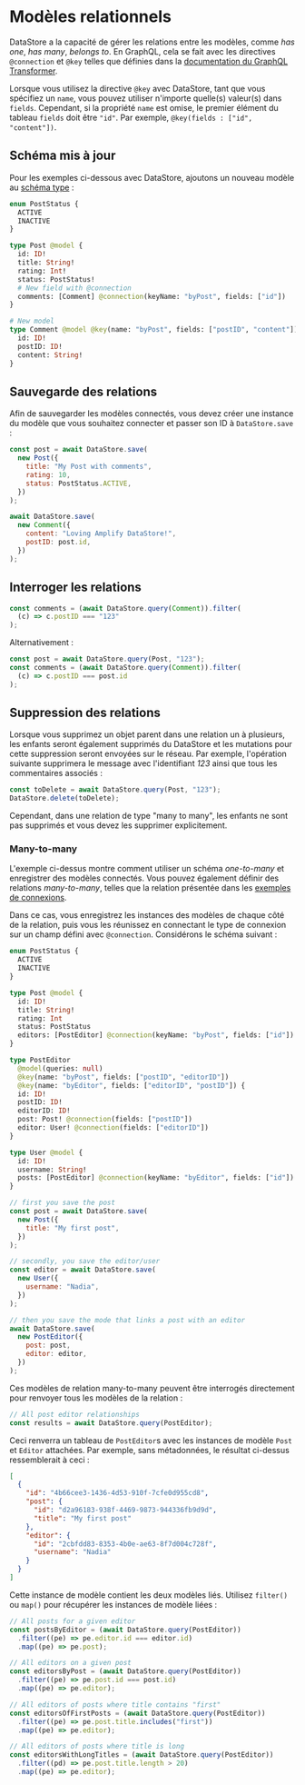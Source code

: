 # Modèles relationnels

DataStore a la capacité de gérer les relations entre les modèles, comme _has one_, _has many_, _belongs to_. En GraphQL, cela se fait avec les directives `@connection` et `@key` telles que définies dans la [documentation du GraphQL Transformer](https://docs.amplify.aws/cli/graphql-transformer/connection/).

Lorsque vous utilisez la directive `@key` avec DataStore, tant que vous spécifiez un `name`, vous pouvez utiliser n'importe quelle(s) valeur(s) dans `fields`. Cependant, si la propriété `name` est omise, le premier élément du tableau `fields` doit être `"id"`. Par exemple, `@key(fields : ["id", "content"])`.

## Schéma mis à jour

Pour les exemples ci-dessous avec DataStore, ajoutons un nouveau modèle au [schéma type](https://docs.amplify.aws/lib/datastore/getting-started/#sample-schema/q/platform/js) :

```graphql
enum PostStatus {
  ACTIVE
  INACTIVE
}

type Post @model {
  id: ID!
  title: String!
  rating: Int!
  status: PostStatus!
  # New field with @connection
  comments: [Comment] @connection(keyName: "byPost", fields: ["id"])
}

# New model
type Comment @model @key(name: "byPost", fields: ["postID", "content"]) {
  id: ID!
  postID: ID!
  content: String!
}
```

## Sauvegarde des relations

Afin de sauvegarder les modèles connectés, vous devez créer une instance du modèle que vous souhaitez connecter et passer son ID à `DataStore.save` :

```js
const post = await DataStore.save(
  new Post({
    title: "My Post with comments",
    rating: 10,
    status: PostStatus.ACTIVE,
  })
);

await DataStore.save(
  new Comment({
    content: "Loving Amplify DataStore!",
    postID: post.id,
  })
);
```

## Interroger les relations

```js
const comments = (await DataStore.query(Comment)).filter(
  (c) => c.postID === "123"
);
```

Alternativement :

```js
const post = await DataStore.query(Post, "123");
const comments = (await DataStore.query(Comment)).filter(
  (c) => c.postID === post.id
);
```

## Suppression des relations

Lorsque vous supprimez un objet parent dans une relation un à plusieurs, les enfants seront également supprimés du DataStore et les mutations pour cette suppression seront envoyées sur le réseau. Par exemple, l'opération suivante supprimera le message avec l'identifiant _123_ ainsi que tous les commentaires associés :

```js
const toDelete = await DataStore.query(Post, "123");
DataStore.delete(toDelete);
```

Cependant, dans une relation de type "many to many", les enfants ne sont pas supprimés et vous devez les supprimer explicitement.

### Many-to-many

L'exemple ci-dessus montre comment utiliser un schéma _one-to-many_ et enregistrer des modèles connectés. Vous pouvez également définir des relations _many-to-many_, telles que la relation présentée dans les [exemples de connexions](https://docs.amplify.aws/cli/graphql-transformer/connection/#many-to-many-connections).

Dans ce cas, vous enregistrez les instances des modèles de chaque côté de la relation, puis vous les réunissez en connectant le type de connexion sur un champ défini avec `@connection`. Considérons le schéma suivant :

```graphql
enum PostStatus {
  ACTIVE
  INACTIVE
}

type Post @model {
  id: ID!
  title: String!
  rating: Int
  status: PostStatus
  editors: [PostEditor] @connection(keyName: "byPost", fields: ["id"])
}

type PostEditor
  @model(queries: null)
  @key(name: "byPost", fields: ["postID", "editorID"])
  @key(name: "byEditor", fields: ["editorID", "postID"]) {
  id: ID!
  postID: ID!
  editorID: ID!
  post: Post! @connection(fields: ["postID"])
  editor: User! @connection(fields: ["editorID"])
}

type User @model {
  id: ID!
  username: String!
  posts: [PostEditor] @connection(keyName: "byEditor", fields: ["id"])
}
```

```js
// first you save the post
const post = await DataStore.save(
  new Post({
    title: "My first post",
  })
);

// secondly, you save the editor/user
const editor = await DataStore.save(
  new User({
    username: "Nadia",
  })
);

// then you save the mode that links a post with an editor
await DataStore.save(
  new PostEditor({
    post: post,
    editor: editor,
  })
);
```

Ces modèles de relation many-to-many peuvent être interrogés directement pour renvoyer tous les modèles de la relation :

```js
// All post editor relationships
const results = await DataStore.query(PostEditor);
```

Ceci renverra un tableau de `PostEditor`s avec les instances de modèle `Post` et `Editor` attachées. Par exemple, sans métadonnées, le résultat ci-dessus ressemblerait à ceci :

```json
[
  {
    "id": "4b66cee3-1436-4d53-910f-7cfe0d955cd8",
    "post": {
      "id": "d2a96183-938f-4469-9873-944336fb9d9d",
      "title": "My first post"
    },
    "editor": {
      "id": "2cbfdd83-8353-4b0e-ae63-8f7d004c728f",
      "username": "Nadia"
    }
  }
]
```

Cette instance de modèle contient les deux modèles liés. Utilisez `filter()` ou `map()` pour récupérer les instances de modèle liées :

```js
// All posts for a given editor
const postsByEditor = (await DataStore.query(PostEditor))
  .filter((pe) => pe.editor.id === editor.id)
  .map((pe) => pe.post);

// All editors on a given post
const editorsByPost = (await DataStore.query(PostEditor))
  .filter((pe) => pe.post.id === post.id)
  .map((pe) => pe.editor);

// All editors of posts where title contains "first"
const editorsOfFirstPosts = (await DataStore.query(PostEditor))
  .filter((pe) => pe.post.title.includes("first"))
  .map((pe) => pe.editor);

// All editors of posts where title is long
const editorsWithLongTitles = (await DataStore.query(PostEditor))
  .filter((pd) => pe.post.title.length > 20)
  .map((pe) => pe.editor);
```
